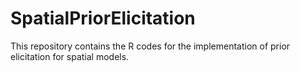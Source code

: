 # SpatialPriorElicitation
This repository contains the R codes for the implementation of prior elicitation for spatial models.
